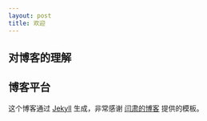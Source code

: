 ```yaml
---
layout: post
title: 欢迎
---
```


## 对博客的理解


## 博客平台

这个博客通过 [Jekyll](http://jekyllrb.com/) 生成，非常感谢 [闫肃的博客](http://yansu.org) 提供的模板。